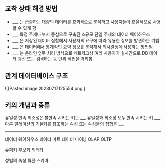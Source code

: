 ## 교착 상태 해결 방법
- ___ 는 급증하는 대량의 데이터를 효과적으로 분석하고 사용자들이 효율적으로 사용할 수 있게 함
- ___ 특정 주제나 부서 중심으로 구축된 소규모 단일 주제의 데이터 웨어하우스 
- ___ 은 저장된 데이터 집합에서 사용자의 요구에 따라 유용한 정보를 발견하는 기법. 
- ___ 은 데이터에서 통계적인 요약 정보를 분석해서 의사결정에 사용하는 방법임
- ___ 는 온라인 업무 처리 방식으로 네트워크상 여러 사용자가 실시간으로 DB 데이터 갱신 또는 검색하는 등 단위 작업을 처리함. 

## 관계 데이터베이스 구조

![[Pasted image 20230717125554.png]]

## 키의 개념과 종류

유일성 만족 최소성은 불만족 시키는 키는 ___
유일성과 최소성 모두 만족 시키는 키 ___
다른 릴레이션의 기본키를 참조하는 속성 또는 속성들의 집합은 ___ 


---
데이터 웨어하우스
데이터 마트
데이터 마이닝 
OLAP
OLTP

슈퍼키 
후보키 
외래키

성별의 속성
튜플
스키마
